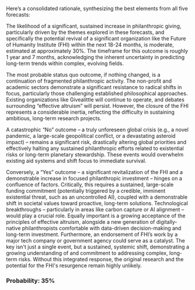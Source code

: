 Here’s a consolidated rationale, synthesizing the best elements from all five forecasts:

The likelihood of a significant, sustained increase in philanthropic giving, particularly driven by the themes explored in these forecasts, and specifically the potential revival of a significant organization like the Future of Humanity Institute (FHI) within the next 18-24 months, is moderate, estimated at approximately 30%. The timeframe for this outcome is roughly 1 year and 7 months, acknowledging the inherent uncertainty in predicting long-term trends within complex, evolving fields.

The most probable status quo outcome, if nothing changed, is a continuation of fragmented philanthropic activity. The non-profit and academic sectors demonstrate a significant resistance to radical shifts in focus, particularly those challenging established philosophical approaches. Existing organizations like Givealittle will continue to operate, and debates surrounding “effective altruism” will persist. However, the closure of the FHI represents a considerable inertia, reflecting the difficulty in sustaining ambitious, long-term research projects.

A catastrophic “No” outcome – a truly unforeseen global crisis (e.g., a novel pandemic, a large-scale geopolitical conflict, or a devastating asteroid impact) – remains a significant risk, drastically altering global priorities and effectively halting any sustained philanthropic efforts related to existential risks or long-term planetary stewardship. These events would overwhelm existing aid systems and shift focus to immediate survival.

Conversely, a “Yes” outcome – a significant revitalization of the FHI and a demonstrable increase in focused philanthropic investment – hinges on a confluence of factors. Critically, this requires a sustained, large-scale funding commitment (potentially triggered by a credible, imminent existential threat, such as an uncontrolled AI), coupled with a demonstrable shift in societal values toward proactive, long-term solutions. Technological breakthroughs – particularly in areas like carbon capture or AI alignment – would play a crucial role. Equally important is a growing acceptance of the principles of effective altruism, alongside a new generation of digitally-native philanthropists comfortable with data-driven decision-making and long-term investment. Furthermore, an endorsement of FHI’s work by a major tech company or government agency could serve as a catalyst. The key isn't just a single event, but a sustained, systemic shift, demonstrating a growing understanding of and commitment to addressing complex, long-term risks. Without this integrated response, the original research and the potential for the FHI's resurgence remain highly unlikely.

### Probability: 35%